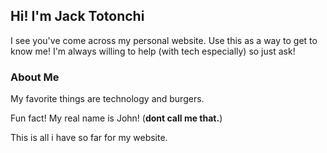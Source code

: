 ## Hi! I'm Jack Totonchi

I see you've come across my personal website. Use this as a way to get to know me!
I'm always willing to help (with tech especially) so just ask!

### About Me

My favorite things are technology and burgers.

Fun fact! My real name is John! (**dont call me that.**)

This is all i have so far for my website.
